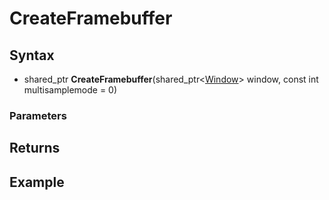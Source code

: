 # CreateFramebuffer #

## Syntax ##
- shared_ptr<Framebuffer> **CreateFramebuffer**(shared_ptr<[Window](Window.md)\> window, const int multisamplemode = 0)

### Parameters ###

## Returns ##

## Example ##